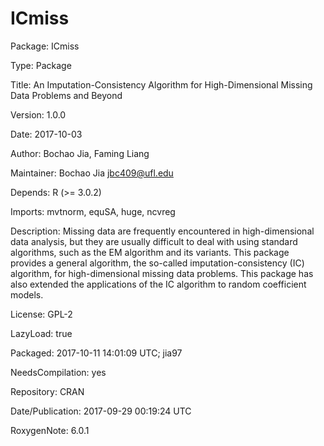 # ICmiss

Package: ICmiss

Type: Package

Title: An Imputation-Consistency Algorithm for High-Dimensional Missing
        Data Problems and Beyond
				
Version: 1.0.0

Date: 2017-10-03

Author: Bochao Jia, Faming Liang

Maintainer: Bochao Jia <jbc409@ufl.edu>

Depends: R (>= 3.0.2)

Imports: mvtnorm, equSA, huge, ncvreg

Description: Missing data are frequently encountered in high-dimensional data analysis,
but they are usually difficult to deal with using standard algorithms, such as the EM algorithm and its variants.
This package provides a general algorithm, the so-called imputation-consistency (IC) algorithm,
for high-dimensional missing data problems. This package has also extended the applications of the IC algorithm
to random coefficient models. 

License: GPL-2

LazyLoad: true

Packaged: 2017-10-11 14:01:09 UTC; jia97

NeedsCompilation: yes

Repository: CRAN

Date/Publication: 2017-09-29 00:19:24 UTC

RoxygenNote: 6.0.1
